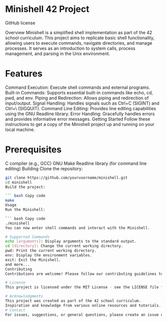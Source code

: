 # Minishell 42 Project
GitHub license

Overview
Minishell is a simplified shell implementation as part of the 42 school curriculum. This project aims to replicate basic shell functionality, allowing users to execute commands, navigate directories, and manage processes. It serves as an introduction to system calls, process management, and parsing in the Unix environment.

# Features
Command Execution: Execute shell commands and external programs.
Built-in Commands: Supports essential built-in commands like echo, cd, pwd, and env.
Piping and Redirection: Allows piping and redirection of input/output.
Signal Handling: Handles signals such as Ctrl+C (SIGINT) and Ctrl+\ (SIGQUIT).
Command Line Editing: Provides line editing capabilities using the GNU Readline library.
Error Handling: Gracefully handles errors and provides informative error messages.
Getting Started
Follow these instructions to get a copy of the Minishell project up and running on your local machine.

# Prerequisites
C compiler (e.g., GCC)
GNU Make
Readline library (for command line editing)
Building
Clone the repository:

``` bash Copy code
git clone https://github.com/yourusername/minishell.git
cd minishell
Build the project:

``` bash Copy code
make
Usage
Run the Minishell:

``` bash Copy code
./minishell
You can now enter shell commands and interact with the Minishell.

# Supported Commands
echo [arguments]: Display arguments to the standard output.
cd [directory]: Change the current working directory.
pwd: Print the current working directory.
env: Display the environment variables.
exit: Exit the Minishell.
and more...
Contributing
Contributions are welcome! Please follow our contributing guidelines to get started.

# License
This project is licensed under the MIT License - see the LICENSE file for details.

# Acknowledgments
This project was created as part of the 42 school curriculum.
Inspiration and knowledge from various online resources and tutorials.
# Contact
For issues, suggestions, or general questions, please create an issue on the GitHub repository.
